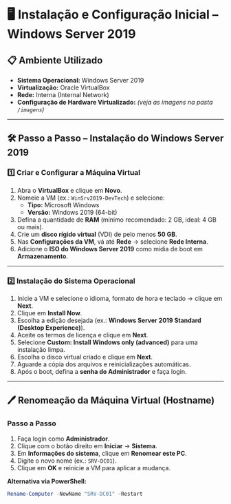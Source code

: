 # 🖥️ Instalação e Configuração Inicial – Windows Server 2019

## 📋 Ambiente Utilizado
- **Sistema Operacional:** Windows Server 2019  
- **Virtualização:** Oracle VirtualBox  
- **Rede:** Interna (Internal Network)  
- **Configuração de Hardware Virtualizado:** *(veja as imagens na pasta `/imagens`)*  

---

## 🛠️ Passo a Passo – Instalação do Windows Server 2019

### 1️⃣ Criar e Configurar a Máquina Virtual
1. Abra o **VirtualBox** e clique em **Novo**.  
2. Nomeie a VM (ex.: `WinSrv2019-DevTech`) e selecione:  
   - **Tipo:** Microsoft Windows  
   - **Versão:** Windows 2019 (64-bit)  
3. Defina a quantidade de **RAM** (mínimo recomendado: 2 GB, ideal: 4 GB ou mais).  
4. Crie um **disco rígido virtual** (VDI) de pelo menos **50 GB**.  
5. Nas **Configurações da VM**, vá até **Rede** → selecione **Rede Interna**.  
6. Adicione o **ISO do Windows Server 2019** como mídia de boot em **Armazenamento**.

---

### 2️⃣ Instalação do Sistema Operacional
1. Inicie a VM e selecione o idioma, formato de hora e teclado → clique em **Next**.  
2. Clique em **Install Now**.  
3. Escolha a edição desejada (ex.: **Windows Server 2019 Standard (Desktop Experience)**).  
4. Aceite os termos de licença e clique em **Next**.  
5. Selecione **Custom: Install Windows only (advanced)** para uma instalação limpa.  
6. Escolha o disco virtual criado e clique em **Next**.  
7. Aguarde a cópia dos arquivos e reinicializações automáticas.  
8. Após o boot, defina a **senha do Administrador** e faça login.  

---

## 🖊️ Renomeação da Máquina Virtual (Hostname)

### Passo a Passo
1. Faça login como **Administrador**.  
2. Clique com o botão direito em **Iniciar** → **Sistema**.  
3. Em **Informações do sistema**, clique em **Renomear este PC**.  
4. Digite o novo nome (ex.: `SRV-DC01`).  
5. Clique em **OK** e reinicie a VM para aplicar a mudança.  

**Alternativa via PowerShell:**  
```powershell
Rename-Computer -NewName "SRV-DC01" -Restart
